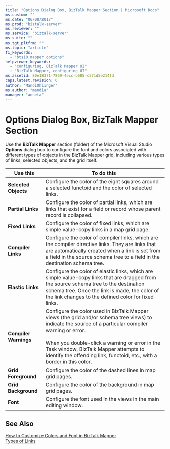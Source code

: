 ```yaml
---
title: "Options Dialog Box, BizTalk Mapper Section | Microsoft Docs"
ms.custom: ""
ms.date: "06/08/2017"
ms.prod: "biztalk-server"
ms.reviewer: ""
ms.service: "biztalk-server"
ms.suite: ""
ms.tgt_pltfrm: ""
ms.topic: "article"
f1_keywords: 
  - "bts10.mapper.options"
helpviewer_keywords: 
  - "configuring, BizTalk Mapper UI"
  - "BizTalk Mapper, configuring UI"
ms.assetid: 80e18371-7869-4ecc-b685-c571d5e214fd
caps.latest.revision: 6
author: "MandiOhlinger"
ms.author: "mandia"
manager: "anneta"
---
```

# Options Dialog Box, BizTalk Mapper Section
Use the **BizTalk Mapper** section (folder) of the Microsoft Visual Studio **Options** dialog box to configure the font and colors associated with different types of objects in the BizTalk Mapper grid, including various types of links, selected objects, and the grid itself.  
  
|Use this|To do this|  
|--------------|----------------|  
|**Selected Objects**|Configure the color of the eight squares around a selected functoid and the color of selected links.|  
|**Partial Links**|Configure the color of partial links, which are links that exist for a field or record whose parent record is collapsed.|  
|**Fixed Links**|Configure the color of fixed links, which are simple value-copy links in a map grid page.|  
|**Compiler Links**|Configure the color of compiler links, which are the compiler directive links. They are links that are automatically created when a link is set from a field in the source schema tree to a field in the destination schema tree.|  
|**Elastic Links**|Configure the color of elastic links, which are simple value-copy links that are dragged from the source schema tree to the destination schema tree. Once the link is made, the color of the link changes to the defined color for fixed links.|  
|**Compiler Warnings**|Configure the color used in BizTalk Mapper views (the grid and/or schema tree views) to indicate the source of a particular compiler warning or error.<br /><br /> When you double-click a warning or error in the Task window, BizTalk Mapper attempts to identify the offending link, functoid, etc., with a border in this color.|  
|**Grid Foreground**|Configure the color of the dashed lines in map grid pages.|  
|**Grid Background**|Configure the color of the background in map grid pages.|  
|**Font**|Configure the font used in the views in the main editing window.|  
  
## See Also  
 [How to Customize Colors and Font in BizTalk Mapper](../core/how-to-customize-colors-and-font-in-biztalk-mapper.md)   
 [Types of Links](../core/types-of-links.md)